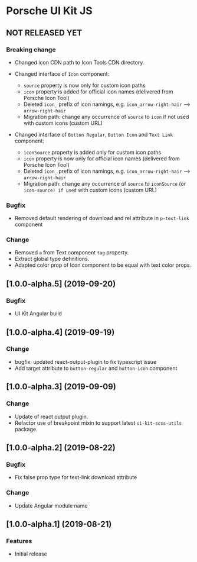 # Porsche UI Kit JS

## NOT RELEASED YET

### Breaking change
- Changed icon CDN path to Icon Tools CDN directory.
- Changed interface of `Icon` component: 
    - `source` property is now only for custom icon paths
    - `icon` property is added for official icon names (delivered from Porsche Icon Tool)
    - Deleted `icon_` prefix of icon namings, e.g. `icon_arrow-right-hair` --> `arrow-right-hair` 
    - Migration path: change any occurrence of `source` to `icon` if not used with custom icons (custom URL)

- Changed interface of `Button Regular`, `Button Icon` and `Text Link` component: 
    - `iconSource` property is added only for custom icon paths
    - `icon` property is now only for official icon names (delivered from Porsche Icon Tool)
    - Deleted `icon_` prefix of icon namings, e.g. `icon_arrow-right-hair` --> `arrow-right-hair` 
    - Migration path: change any occurrence of `source` to `iconSource` (or `icon-source) if used` with custom icons (custom URL)



### Bugfix
* Removed default rendering of download and rel attribute in `p-text-link` component

### Change
* Removed `a` from Text component `tag` property.
* Extract global type definitions.
* Adapted color prop of Icon component to be equal with text color props.


## [1.0.0-alpha.5] (2019-09-20)

### Bugfix
* UI Kit Angular build


## [1.0.0-alpha.4] (2019-09-19)

### Change
* bugfix: updated react-output-plugin to fix typescript issue
* Add target attribute to `button-regular` and `button-icon` component


## [1.0.0-alpha.3] (2019-09-09)

### Change
* Update of react output plugin. 
* Refactor use of breakpoint mixin to support latest `ui-kit-scss-utils` package.


## [1.0.0-alpha.2] (2019-08-22)

### Bugfix
* Fix false prop type for text-link download attribute

### Change
* Update Angular module name


## [1.0.0-alpha.1] (2019-08-21)

### Features
* Initial release